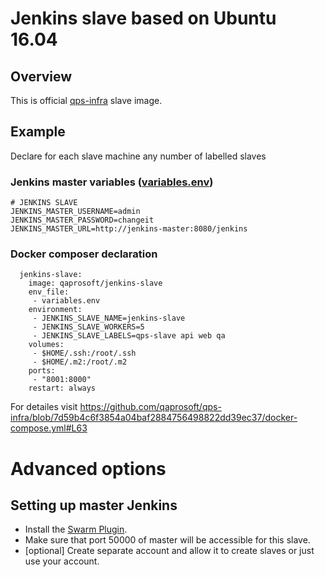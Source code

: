 # Jenkins slave based on Ubuntu 16.04
## Overview
This is official [qps-infra](https://github.com/qaprosoft/qps-infra) slave image. 

## Example

Declare for each slave machine any number of labelled slaves
### Jenkins master variables ([variables.env](https://github.com/qaprosoft/qps-infra/blob/7d59b4c6f3854a04baf2884756498822dd39ec37/variables.env.original#L87))
```
# JENKINS SLAVE
JENKINS_MASTER_USERNAME=admin
JENKINS_MASTER_PASSWORD=changeit
JENKINS_MASTER_URL=http://jenkins-master:8080/jenkins
```
### Docker composer declaration
```
  jenkins-slave:
    image: qaprosoft/jenkins-slave
    env_file:
     - variables.env
    environment:
     - JENKINS_SLAVE_NAME=jenkins-slave
     - JENKINS_SLAVE_WORKERS=5
     - JENKINS_SLAVE_LABELS=qps-slave api web qa
    volumes:
     - $HOME/.ssh:/root/.ssh
     - $HOME/.m2:/root/.m2
    ports:
     - "8001:8000"
    restart: always
```
For detailes visit https://github.com/qaprosoft/qps-infra/blob/7d59b4c6f3854a04baf2884756498822dd39ec37/docker-compose.yml#L63

# Advanced options

## Setting up master Jenkins

* Install the [Swarm Plugin](https://wiki.jenkins-ci.org/display/JENKINS/Swarm+Plugin).
* Make sure that port 50000 of master will be accessible for this slave.
* [optional] Create separate account and allow it to create slaves or just use your account.
